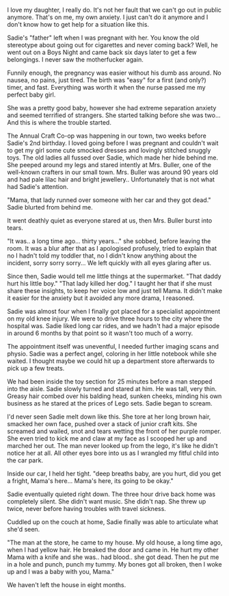 I love my daughter, I really do. It's not her fault that we can't go out in public anymore. That's on me, my own anxiety. I just can't do it anymore and I don't know how to get help for a situation like this. 

Sadie's "father" left when I was pregnant with her. You know the old stereotype about going out for cigarettes and never coming back? Well, he went out on a Boys Night and came back six days later to get a few belongings. I never saw the motherfucker again. 

Funnily enough, the pregnancy was easier without his dumb ass around. No nausea, no pains, just tired. The birth was "easy" for a first (and only?) timer, and fast. Everything was worth it when the nurse passed me my perfect baby girl. 

She was a pretty good baby, however she had extreme separation anxiety and seemed terrified of strangers. 
She started talking before she was two... And this is where the trouble started. 

The Annual Craft Co-op was happening in our town, two weeks before Sadie's 2nd birthday. I loved going before I was pregnant and couldn't wait to get my girl some cute smocked dresses and lovingly stitched snuggly toys. 
The old ladies all fussed over Sadie, which made her hide behind me. She peeped around my legs and stared intently at Mrs. Buller, one of the well-known crafters in our small town. Mrs. Buller was around 90 years old and had pale lilac hair and bright jewellery.. Unfortunately that is not what had Sadie's attention. 

"Mama, that lady runned over someone with her car and they got dead." Sadie blurted from behind me. 

It went deathly quiet as everyone stared at us, then Mrs. Buller burst into tears. 

"It was.. a long time ago... thirty years..." she sobbed, before leaving the room. It was a blur after that as I apologised profusely, tried to explain that no I hadn't told my toddler that, no I didn't know anything about the incident, sorry sorry sorry... We left quickly with all eyes glaring after us. 

Since then, Sadie would tell me little things at the supermarket. "That daddy hurt his little boy." "That lady killed her dog." I taught her that if she must share these insights, to keep her voice low and just tell Mama. It didn't make it easier for the anxiety but it avoided any more drama, I reasoned. 

Sadie was almost four when I finally got placed for a specialist appointment on my old knee injury. We were to drive three hours to the city where the hospital was. Sadie liked long car rides, and we hadn't had a major episode in around 6 months by that point so it wasn't too much of a worry. 

The appointment itself was uneventful, I needed further imaging scans and physio. Sadie was a perfect angel, coloring in her little notebook while she waited. I thought maybe we could hit up a department store afterwards to pick up a few treats. 

We had been inside the toy section for 25 minutes before a man stepped into the aisle. Sadie slowly turned and stared at him. He was tall, very thin. Greasy hair combed over his balding head, sunken cheeks, minding his own business as he stared at the prices of Lego sets. Sadie began to scream. 

I'd never seen Sadie melt down like this. She tore at her long brown hair, smacked her own face, pushed over a stack of junior craft kits. She screamed and wailed, snot and tears wetting the front of her purple romper. She even tried to kick me and claw at my face as I scooped her up and marched her out. The man never looked up from the lego, it's like he didn't notice her at all. All other eyes bore into us as I wrangled my fitful child into the car park. 

Inside our car, I held her tight. "deep breaths baby, are you hurt, did you get a fright, Mama's here... Mama's here, its going to be okay."

Sadie eventually quieted right down. The three hour drive back home was completely silent. She didn't want music. She didn't nap. She threw up twice, never before having troubles with travel sickness. 

Cuddled up on the couch at home, Sadie finally was able to articulate what she'd seen. 

"The man at the store, he came to my house. My old house, a long time ago, when I had yellow hair. He breaked the door and came in. He hurt my other Mama with a knife and she was.. had blood.. she got dead. Then he put me in a hole and punch, punch my tummy. My bones got all broken, then I woke up and I was a baby with you, Mama."

We haven't left the house in eight months.
